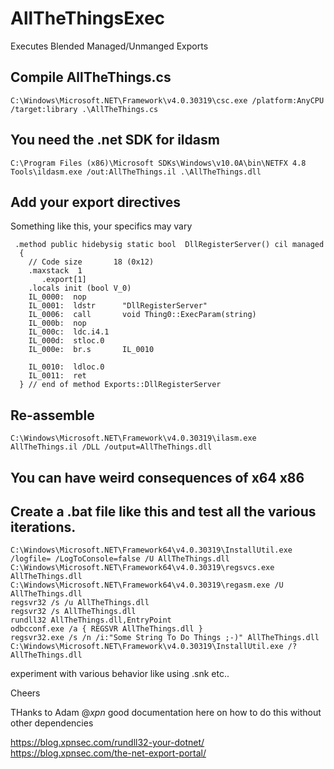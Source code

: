 # AllTheThingsExec
Executes Blended Managed/Unmanged Exports


## Compile AllTheThings.cs
`C:\Windows\Microsoft.NET\Framework\v4.0.30319\csc.exe /platform:AnyCPU /target:library .\AllTheThings.cs`
 

## You need the .net SDK for ildasm
`C:\Program Files (x86)\Microsoft SDKs\Windows\v10.0A\bin\NETFX 4.8 Tools\ildasm.exe /out:AllTheThings.il .\AllTheThings.dll`

## Add your export directives

Something like this, your specifics may vary
```
 .method public hidebysig static bool  DllRegisterServer() cil managed
  {
    // Code size       18 (0x12)
    .maxstack  1
	   .export[1] 
    .locals init (bool V_0)
    IL_0000:  nop
    IL_0001:  ldstr      "DllRegisterServer"
    IL_0006:  call       void Thing0::ExecParam(string)
    IL_000b:  nop
    IL_000c:  ldc.i4.1
    IL_000d:  stloc.0
    IL_000e:  br.s       IL_0010

    IL_0010:  ldloc.0
    IL_0011:  ret
  } // end of method Exports::DllRegisterServer

```


## Re-assemble
`C:\Windows\Microsoft.NET\Framework\v4.0.30319\ilasm.exe AllTheThings.il /DLL /output=AllTheThings.dll`

## You can have weird consequences of x64 x86 


## Create a .bat file like this and test all the various iterations.

```
C:\Windows\Microsoft.NET\Framework64\v4.0.30319\InstallUtil.exe /logfile= /LogToConsole=false /U AllTheThings.dll
C:\Windows\Microsoft.NET\Framework64\v4.0.30319\regsvcs.exe AllTheThings.dll
C:\Windows\Microsoft.NET\Framework64\v4.0.30319\regasm.exe /U AllTheThings.dll
regsvr32 /s /u AllTheThings.dll
regsvr32 /s AllTheThings.dll
rundll32 AllTheThings.dll,EntryPoint
odbcconf.exe /a { REGSVR AllTheThings.dll }
regsvr32.exe /s /n /i:"Some String To Do Things ;-)" AllTheThings.dll
C:\Windows\Microsoft.NET\Framework\v4.0.30319\InstallUtil.exe /? AllTheThings.dll
```
experiment with various behavior like using .snk etc..



Cheers



THanks to Adam @_xpn_ good documentation here on how to do this without other dependencies

https://blog.xpnsec.com/rundll32-your-dotnet/
https://blog.xpnsec.com/the-net-export-portal/

